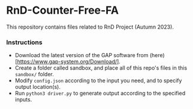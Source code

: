 # RnD-Counter-Free-FA
This repository contains files related to RnD Project (Autumn 2023).

### Instructions
- Download the latest version of the GAP software from (here)[https://www.gap-system.org/Download/].
- Create a folder called sandbox, and place all of this repo's files in this ```sandbox/``` folder.
- Modify ```config.json``` according to the input you need, and to specify output location(s).
- Run ```python3 driver.py``` to generate output according to the specified inputs.
